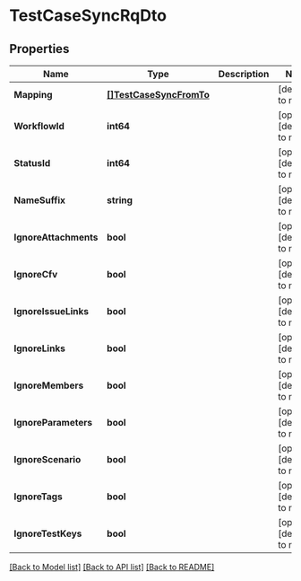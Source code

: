 # TestCaseSyncRqDto

## Properties
Name | Type | Description | Notes
------------ | ------------- | ------------- | -------------
**Mapping** | [**[]TestCaseSyncFromTo**](TestCaseSyncFromTo.md) |  | [default to null]
**WorkflowId** | **int64** |  | [optional] [default to null]
**StatusId** | **int64** |  | [optional] [default to null]
**NameSuffix** | **string** |  | [optional] [default to null]
**IgnoreAttachments** | **bool** |  | [optional] [default to null]
**IgnoreCfv** | **bool** |  | [optional] [default to null]
**IgnoreIssueLinks** | **bool** |  | [optional] [default to null]
**IgnoreLinks** | **bool** |  | [optional] [default to null]
**IgnoreMembers** | **bool** |  | [optional] [default to null]
**IgnoreParameters** | **bool** |  | [optional] [default to null]
**IgnoreScenario** | **bool** |  | [optional] [default to null]
**IgnoreTags** | **bool** |  | [optional] [default to null]
**IgnoreTestKeys** | **bool** |  | [optional] [default to null]

[[Back to Model list]](../README.md#documentation-for-models) [[Back to API list]](../README.md#documentation-for-api-endpoints) [[Back to README]](../README.md)

